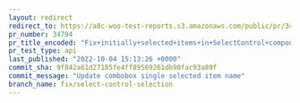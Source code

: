 ```yaml
---
layout: redirect
redirect_to: https://a8c-woo-test-reports.s3.amazonaws.com/public/pr/34794/api/index.html
pr_number: 34794
pr_title_encoded: "Fix+initially+selected+items+in+SelectControl+component"
pr_test_type: api
last_published: "2022-10-04 15:13:26 +0000"
commit_sha: 9f842a61d27185fe4ff89569261db90fac93a89f
commit_message: "Update combobox single selected item name"
branch_name: fix/select-control-selection
---
```

